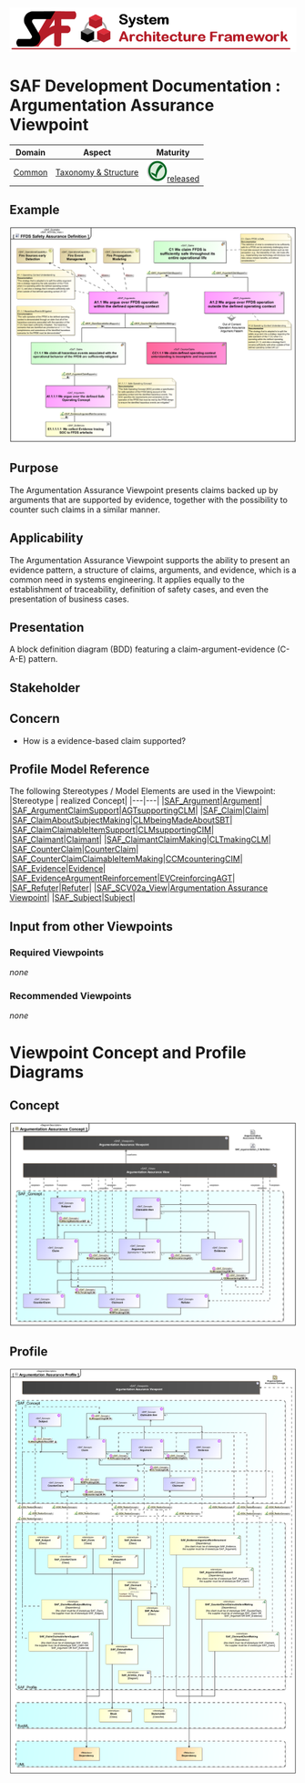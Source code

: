 ![System Architecture Framework](../../diagrams/Banner_SAF.png)
# SAF Development Documentation : Argumentation Assurance Viewpoint
|**Domain**|**Aspect**|**Maturity**|
| --- | --- | --- |
|[Common](../../domains.md#Domain-Common)|[Taxonomy & Structure](../../aspects.md#Aspect-Taxonomy-&-Structure)|![Released](../../diagrams/Symbol_confirmed.png )[released](../../using-saf/maturity.md#released)|
## Example
![Argumentation-Assurance-Viewpoint-primary-example.svg](../../vp-examples/Argumentation-Assurance-Viewpoint-primary-example.svg)
## Purpose
The Argumentation Assurance Viewpoint presents claims backed up by arguments that are supported by evidence, together with the possibility to counter such claims in a similar manner.
## Applicability
The Argumentation Assurance Viewpoint supports the ability to present an evidence pattern, a structure of claims, arguments, and evidence, which is a common need in systems engineering. It applies equally to the establishment of traceability, definition of safety cases, and even the presentation of business cases.
## Presentation
A block definition diagram (BDD) featuring a claim-argument-evidence (C-A-E) pattern.

## Stakeholder
## Concern
* How is a evidence-based claim supported?
## Profile Model Reference
The following Stereotypes / Model Elements are used in the Viewpoint:
|Stereotype | realized Concept|
|---|---|
|[SAF_Argument](../../stereotypes.md#SAF_Argument)|[Argument](../concept/concepts.md#Argument)|
|[SAF_ArgumentClaimSupport](../../stereotypes.md#SAF_ArgumentClaimSupport)|[AGTsupportingCLM](../concept/concepts.md#AGTsupportingCLM)|
|[SAF_Claim](../../stereotypes.md#SAF_Claim)|[Claim](../concept/concepts.md#Claim)|
|[SAF_ClaimAboutSubjectMaking](../../stereotypes.md#SAF_ClaimAboutSubjectMaking)|[CLMbeingMadeAboutSBT](../concept/concepts.md#CLMbeingMadeAboutSBT)|
|[SAF_ClaimClaimableItemSupport](../../stereotypes.md#SAF_ClaimClaimableItemSupport)|[CLMsupportingCIM](../concept/concepts.md#CLMsupportingCIM)|
|[SAF_Claimant](../../stereotypes.md#SAF_Claimant)|[Claimant](../concept/concepts.md#Claimant)|
|[SAF_ClaimantClaimMaking](../../stereotypes.md#SAF_ClaimantClaimMaking)|[CLTmakingCLM](../concept/concepts.md#CLTmakingCLM)|
|[SAF_CounterClaim](../../stereotypes.md#SAF_CounterClaim)|[CounterClaim](../concept/concepts.md#CounterClaim)|
|[SAF_CounterClaimClaimableItemMaking](../../stereotypes.md#SAF_CounterClaimClaimableItemMaking)|[CCMcounteringCIM](../concept/concepts.md#CCMcounteringCIM)|
|[SAF_Evidence](../../stereotypes.md#SAF_Evidence)|[Evidence](../concept/concepts.md#Evidence)|
|[SAF_EvidenceArgumentReinforcement](../../stereotypes.md#SAF_EvidenceArgumentReinforcement)|[EVCreinforcingAGT](../concept/concepts.md#EVCreinforcingAGT)|
|[SAF_Refuter](../../stereotypes.md#SAF_Refuter)|[Refuter](../concept/concepts.md#Refuter)|
|[SAF_SCV02a_View](../../stereotypes.md#SAF_SCV02a_View)|[Argumentation Assurance Viewpoint](../concept/concepts.md#Argumentation-Assurance-Viewpoint)|
|[SAF_Subject](../../stereotypes.md#SAF_Subject)|[Subject](../concept/concepts.md#Subject)|
## Input from other Viewpoints
### Required Viewpoints
*none*
### Recommended Viewpoints
*none*
# Viewpoint Concept and Profile Diagrams
## Concept
![Argumentation Assurance Concept](diagrams/Argumentation-Assurance-Concept.svg)
## Profile
![Argumentation Assurance Profile](diagrams/Argumentation-Assurance-Profile.svg)
